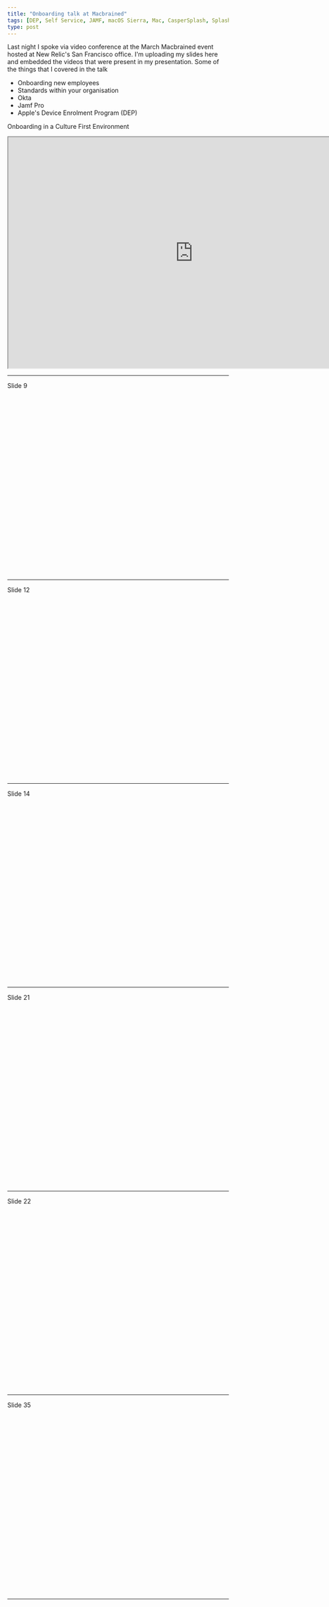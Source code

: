 ```yaml
---
title: "Onboarding talk at Macbrained"
tags: [DEP, Self Service, JAMF, macOS Sierra, Mac, CasperSplash, SplashBuddy]
type: post
---
```


Last night I spoke via video conference at the March Macbrained event hosted at New Relic's San Francisco office. I'm uploading my slides here and embedded the videos that were present in my presentation. Some of the things that I covered in the talk

- Onboarding new employees
- Standards within your organisation
- Okta
- Jamf Pro
- Apple's Device Enrolment Program (DEP)

Onboarding in a Culture First Environment
<iframe src="https://drive.google.com/file/d/0B6TkYd7tTtTQcDhCOFRfUEN3blk/preview" width="840" height="525"></iframe>

---
Slide 9

<script src="https://fast.wistia.com/embed/medias/xfw3axne7l.jsonp" async></script><script src="https://fast.wistia.com/assets/external/E-v1.js" async></script><div class="wistia_responsive_padding" style="padding:80.0% 0 0 0;position:relative;"><div class="wistia_responsive_wrapper" style="height:100%;left:0;position:absolute;top:0;width:100%;"><div class="wistia_embed wistia_async_xfw3axne7l seo=false videoFoam=true" style="height:100%;width:100%">&nbsp;</div></div></div>
---
Slide 12

<script src="https://fast.wistia.com/embed/medias/z3o7x9y24f.jsonp" async></script><script src="https://fast.wistia.com/assets/external/E-v1.js" async></script><div class="wistia_responsive_padding" style="padding:80.0% 0 0 0;position:relative;"><div class="wistia_responsive_wrapper" style="height:100%;left:0;position:absolute;top:0;width:100%;"><div class="wistia_embed wistia_async_z3o7x9y24f seo=false videoFoam=true" style="height:100%;width:100%">&nbsp;</div></div></div>
---
Slide 14

<script src="https://fast.wistia.com/embed/medias/yst84ji410.jsonp" async></script><script src="https://fast.wistia.com/assets/external/E-v1.js" async></script><div class="wistia_responsive_padding" style="padding:80.0% 0 0 0;position:relative;"><div class="wistia_responsive_wrapper" style="height:100%;left:0;position:absolute;top:0;width:100%;"><div class="wistia_embed wistia_async_yst84ji410 seo=false videoFoam=true" style="height:100%;width:100%">&nbsp;</div></div></div>
---
Slide 21

<script src="https://fast.wistia.com/embed/medias/8irbeahh7s.jsonp" async></script><script src="https://fast.wistia.com/assets/external/E-v1.js" async></script><div class="wistia_responsive_padding" style="padding:80.0% 0 0 0;position:relative;"><div class="wistia_responsive_wrapper" style="height:100%;left:0;position:absolute;top:0;width:100%;"><div class="wistia_embed wistia_async_8irbeahh7s seo=false videoFoam=true" style="height:100%;width:100%">&nbsp;</div></div></div>
---
Slide 22

<script src="https://fast.wistia.com/embed/medias/8gpvhpwgn4.jsonp" async></script><script src="https://fast.wistia.com/assets/external/E-v1.js" async></script><div class="wistia_responsive_padding" style="padding:80.0% 0 0 0;position:relative;"><div class="wistia_responsive_wrapper" style="height:100%;left:0;position:absolute;top:0;width:100%;"><div class="wistia_embed wistia_async_8gpvhpwgn4 seo=false videoFoam=true" style="height:100%;width:100%">&nbsp;</div></div></div>
---
Slide 35

<script src="https://fast.wistia.com/embed/medias/hn1rfsgu0k.jsonp" async></script><script src="https://fast.wistia.com/assets/external/E-v1.js" async></script><div class="wistia_responsive_padding" style="padding:80.0% 0 0 0;position:relative;"><div class="wistia_responsive_wrapper" style="height:100%;left:0;position:absolute;top:0;width:100%;"><div class="wistia_embed wistia_async_hn1rfsgu0k seo=false videoFoam=true" style="height:100%;width:100%">&nbsp;</div></div></div>
---
